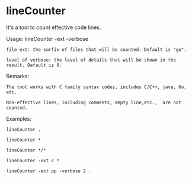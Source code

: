 # lineCounter
It's a tool to count effective code lines.

Usage: lineCounter -ext <file ext> -verbose <level of verbose> <file list>

	file ext: the surfix of files that will be counted. Default is "go".

	level of verbose: the level of details that will be shown in the result. Default is 0.

Remarks:

	The tool works with C family syntax codes, includes C/C++, java, Go, etc.

	Non-effective lines, including comments, empty line,etc.,  are not counted.

Examples:

	lineCounter .

	lineCounter *

	lineCounter */*

	lineCounter -ext c *

	lineCounter -ext pp -verbose 2 .
